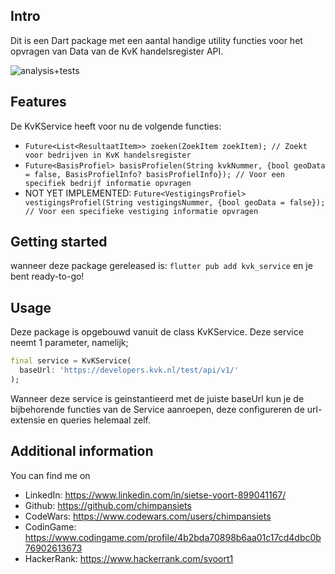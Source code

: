 <!-- 
Dit is een Dart package met een aantal handige utility functies voor het opvragen van Data van de KvK handelsregister API.
-->

## Intro

Dit is een Dart package met een aantal handige utility functies voor het opvragen van Data van de KvK handelsregister API.

![analysis+tests](https://github.com/chimpansiets/kvk_service/actions/workflows/build.yml/badge.svg)

## Features

De KvKService heeft voor nu de volgende functies:
- `Future<List<ResultaatItem>> zoeken(ZoekItem zoekItem); // Zoekt voor bedrijven in KvK handelsregister`
- `Future<BasisProfiel> basisProfielen(String kvkNummer, {bool geoData = false, BasisProfielInfo? basisProfielInfo}); // Voor een specifiek bedrijf informatie opvragen`
- NOT YET IMPLEMENTED: `Future<VestigingsProfiel> vestigingsProfiel(String vestigingsNummer, {bool geoData = false}); // Voor een specifieke vestiging informatie opvragen`

## Getting started

wanneer deze package gereleased is:
`flutter pub add kvk_service`
en je bent ready-to-go!

## Usage

Deze package is opgebouwd vanuit de class KvKService. Deze service neemt 1 parameter, namelijk;
```dart
final service = KvKService(
  baseUrl: 'https://developers.kvk.nl/test/api/v1/'
);
```

Wanneer deze service is geinstantieerd met de juiste baseUrl kun je de bijbehorende functies van de Service aanroepen, deze configureren de url-extensie en queries helemaal zelf.

## Additional information

You can find me on
- LinkedIn: https://www.linkedin.com/in/sietse-voort-899041167/
- Github: https://github.com/chimpansiets
- CodeWars: https://www.codewars.com/users/chimpansiets
- CodinGame: https://www.codingame.com/profile/4b2bda70898b6aa01c17cd4dbc0b76902613673
- HackerRank: https://www.hackerrank.com/svoort1
